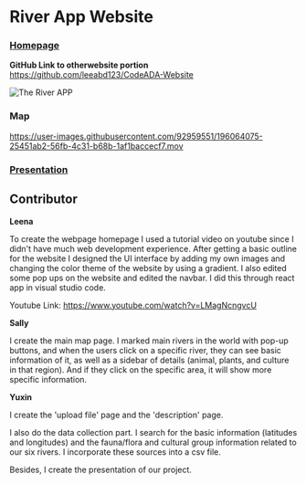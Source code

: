 # River App Website

### [Homepage](https://634c81f7181d4558b49de6da--elaborate-florentine-d2cd8a.netlify.app/)
**GitHub Link to otherwebsite portion** https://github.com/leeabd123/CodeADA-Website

![The River APP](https://i.postimg.cc/15wB24Rs/websitehomepage.png)


### Map

https://user-images.githubusercontent.com/92959551/196064075-25451ab2-56fb-4c31-b68b-1af1baccecf7.mov



### [Presentation](https://docs.google.com/presentation/d/1aF9_wT_GykD3yxY2fbx7eQttkG3hBSAR-hdAxy7WFwU/edit#slide=id.g1689bef1c6f_0_0)

## Contributor

**Leena**

To create the webpage homepage I used a tutorial video on youtube since I didn't have much web development experience. After getting a basic outline for the website I designed the UI interface by adding my own images and changing the color theme of the website by using a gradient. I also edited some pop ups on the website and edited the navbar. I did this through react app in visual studio code. 

Youtube Link: https://www.youtube.com/watch?v=LMagNcngvcU

**Sally**

I create the main map page. I marked main rivers in the world with pop-up buttons, and when the users click on a specific river, they can see basic information of it, as well as a sidebar of details (animal, plants, and culture in that region). And if they click on the specific area, it will show more specific information.

**Yuxin**

I create the 'upload file' page and the 'description' page. 

I also do the data collection part. I search for the basic information (latitudes and longitudes) and the fauna/flora and cultural group information related to our six rivers. I incorporate these sources into a csv file.

Besides, I create the presentation of our project.
